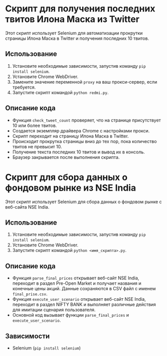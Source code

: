 # Скрипт для получения последних твитов Илона Маска из Twitter

Этот скрипт использует Selenium для автоматизации прокрутки страницы Илона Маска в Twitter и получения последних 10 твитов.

## Использование
1. Установите необходимые зависимости, запустив команду `pip install selenium`.
2. Установите Chrome WebDriver.
3. Замените значение переменной `proxy` на ваш прокси-сервер, если требуется.
4. Запустите скрипт командой `python redmi.py`.

## Описание кода
- Функция `check_tweet_count` проверяет, что на странице присутствует 10 или более твитов.
- Создается экземпляр драйвера Chrome с настройками прокси.
- Скрипт переходит на страницу Илона Маска в Twitter.
- Происходит прокрутка страницы вниз до тех пор, пока количество твитов не превысит 10.
- Получение текста последних 10 твитов и вывод их в консоль.
- Браузер закрывается после выполнения скрипта.


# Скрипт для сбора данных о фондовом рынке из NSE India

Этот скрипт использует Selenium для сбора данных о фондовом рынке с веб-сайта NSE India.

## Использование
1. Установите необходимые зависимости, запустив команду `pip install selenium`.
2. Установите Chrome WebDriver. 
3. Запустите скрипт командой `python <имя_скрипта>.py`.

## Описание кода
- Функция `parse_final_prices` открывает веб-сайт NSE India, переходит в раздел Pre-Open Market и получает названия и конечные цены акций. Данные сохраняются в CSV файл с именем `final_prise.csv`.
- Функция `execute_user_scenario` открывает веб-сайт NSE India, переходит в раздел NIFTY BANK и выполняет различные действия для имитации сценария пользователя.
- Основной код вызывает функции `parse_final_prices` и `execute_user_scenario`.

## Зависимости
- Selenium (`pip install selenium`)
